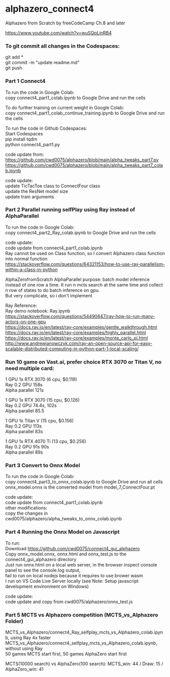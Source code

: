 # alphazero_connect4
Alphazero from Scratch by freeCodeCamp Ch.8 and later  

https://www.youtube.com/watch?v=wuSQpLinRB4  

### To git commit all changes in the Codespaces:  
git add *  
git commit -m "update readme.md"  
git push  

### Part 1 Connect4    
To run the code in Google Colab:  
copy connect4_part1_colab.ipynb to Google Drive and run the cells  

To do further training on current weight in Google Colab:  
copy connect4_part1_colab_continue_training.ipynb to Google Drive and run the cells  

To run the code in Github Codespaces:  
Start Codespaces  
pip install tqdm  
python connect4_part1.py    

code update from:  
https://github.com/cwd0075/alphazero/blob/main/alpha_tweaks_part7.py  
https://github.com/cwd0075/alphazero/blob/main/alpha_tweaks_part7_colab.ipynb  

code update:  
update TicTacToe class to ConnectFour class  
update the ResNet model size  
update train arguments  

### Part 2 Parallel running selfPlay using Ray instead of AlphaParallel    
To run the code in Google Colab:  
copy connect4_part2_Ray_colab.ipynb to Google Drive and run the cells  

code update:  
code update from connect4_part1_colab.ipynb  
Ray cannot be used on Class function, so I convert Alphazero class function into normal function  
https://stackoverflow.com/questions/64321153/how-to-use-ray-parallelism-within-a-class-in-python  

AlphaZerofromScratch AlphaParallel purpose: batch model inference instead of one row a time. It run n mcts search at the same time and collect n row of states to do batch inference on gpu.  
But very complicate, so i don't implement  

Ray Reference:  
Ray demo notebook: Ray.ipynb  
https://stackoverflow.com/questions/54490647/ray-how-to-run-many-actors-on-one-gpu  
https://docs.ray.io/en/latest/ray-core/examples/gentle_walkthrough.html  
https://docs.ray.io/en/latest/ray-core/examples/highly_parallel.html   
https://docs.ray.io/en/latest/ray-core/examples/monte_carlo_pi.html   
http://www.andrewjanowczyk.com/ray-an-open-source-api-for-easy-scalable-distributed-computing-in-python-part-1-local-scaling/  


### Run 10 game on Vast.ai, prefer choice RTX 3070 or Titan V, no need multiple card:  

1 GPU 1x RTX 3070 (6 cpu, $0.119)  
Ray 0.2 GPU 158s   
Alpha parallel 121s   

1 GPU 1x RTX 3070 (15 cpu, $0.126)   
Ray 0.2 GPU 74.4s, 102s  
Alpha parallel 85.5  

1 GPU 1x Titan V (15 cpu, $0.156)  
Ray 0.2 GPU 113s  
Alpha parallel 83s  

1 GPU 1x RTX 4070 Ti (13 cpu, $0.256)  
Ray 0.2 GPU 91s 90s  
Alpha parallel 89s  

### Part 3 Convert to Onnx Model  
To run the code in Google Colab:  
copy connect4_part3_to_onnx_colab.ipynb to Google Drive and run all cells  
onnx_model.onnx is the converted model from model_7_ConnectFour.pt  

code update:  
code update from connect4_part1_colab.ipynb  
other modifications:  
copy the changes in cwd0075/alphazero/alpha_tweaks_to_onnx_colab.ipynb  

### Part 4 Running the Onnx Model on Javascript  
To run:  
Download https://github.com/cwd0075/connect4_gui_alphazero  
Copy onnx_model.onnx, onnx.html and onnx_test.js to the connect4_gui_alphazero directory  
Just run onnx.html on a local web server, in the browser inspect console panel to see the console.log output,  
fail to run on local nodejs because it requires to use brower wasm  
I run on VS Code Live Server locally (see Note: Setup javascript development environment on Windows)  

code update:  
code update and copy from cwd0075/alphazero/onnx_test.js  

### Part 5 MCTS vs Alphazero competition (MCTS_vs_Alphazero Folder)   
MCTS_vs_Alphazero/connect4_Ray_selfplay_mcts_vs_Alphazero_colab.ipynb, using Ray 4x faster   
MCTS_vs_Alphazero/connect4_selfplay_mcts_vs_Alphazero_colab.ipynb, without using Ray  
50 games MCTS start first, 50 games AlphaZero start first  

MCTS(10000 search) vs AlphaZero(100 search): MCTS_win: 44 / Draw: 15 / AlphaZero_win: 41  


  



